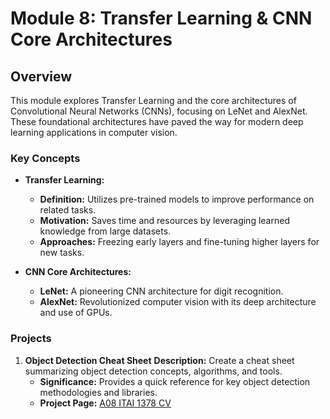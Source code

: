 # Module 8: Transfer Learning & CNN Core Architectures

## Overview

This module explores Transfer Learning and the core architectures of Convolutional Neural Networks (CNNs), focusing on LeNet and AlexNet. These foundational architectures have paved the way for modern deep learning applications in computer vision.

### Key Concepts

- **Transfer Learning:**
  - **Definition:** Utilizes pre-trained models to improve performance on related tasks.
  - **Motivation:** Saves time and resources by leveraging learned knowledge from large datasets.
  - **Approaches:** Freezing early layers and fine-tuning higher layers for new tasks.

- **CNN Core Architectures:**
  - **LeNet:** A pioneering CNN architecture for digit recognition.
  - **AlexNet:** Revolutionized computer vision with its deep architecture and use of GPUs.

### Projects

1. **Object Detection Cheat Sheet**
   **Description:** Create a cheat sheet summarizing object detection concepts, algorithms, and tools.
   - **Significance:** Provides a quick reference for key object detection methodologies and libraries.
   - **Project Page:** [A08 ITAI 1378 CV](https://github.com/quyendinh096/Computer-Vision-Portfolio/blob/3011ed1193028d307bca97d3abbe4d784c7250ba/Module8_CNN_Architectures_and_Transfer_Learning/A08_AI%20Hawk_Jaya_Verma_ITAI_1378.docx)
